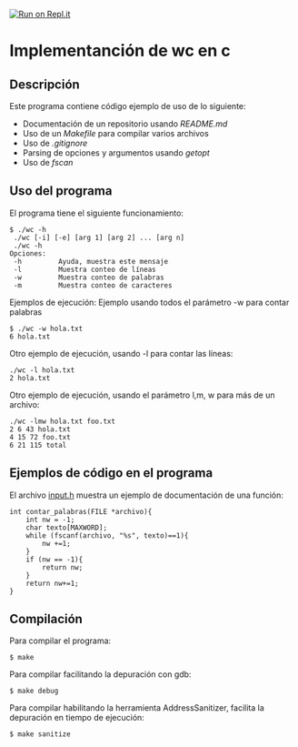 [![Run on Repl.it](https://repl.it/badge/github/progsis-espol/progsis-c-plantilla)](https://repl.it/github/progsis-espol/progsis-c-plantilla)
# Implementanción de wc en c

## Descripción
Este programa contiene código ejemplo de uso de lo siguiente:
* Documentación de un repositorio usando *README.md*
* Uso de un *Makefile* para compilar varios archivos
* Uso de *.gitignore*
* Parsing de opciones y argumentos usando *getopt*
* Uso de *fscan*

## Uso del programa
El programa tiene el siguiente funcionamiento:
```
$ ./wc -h
 ./wc [-i] [-e] [arg 1] [arg 2] ... [arg n]
 ./wc -h
Opciones:
 -h			Ayuda, muestra este mensaje
 -l			Muestra conteo de líneas
 -w			Muestra conteo de palabras
 -m			Muestra conteo de caracteres

```

Ejemplos de ejecución:
Ejemplo usando todos el parámetro -w para contar palabras
```
$ ./wc -w hola.txt
6 hola.txt
```
Otro ejemplo de ejecución, usando -l para contar las líneas:
```
./wc -l hola.txt
2 hola.txt

```
Otro ejemplo de ejecución, usando el parámetro l,m, w  para más de un archivo:
```
./wc -lmw hola.txt foo.txt
2 6 43 hola.txt
4 15 72 foo.txt
6 21 115 total

```

## Ejemplos de código en el programa
El archivo [input.h](input.h) muestra un ejemplo de documentación de una función:
```
int contar_palabras(FILE *archivo){
	int nw = -1;
	char texto[MAXWORD];
	while (fscanf(archivo, "%s", texto)==1){
		nw +=1;
	}
	if (nw == -1){
		return nw;
	}
	return nw+=1;
}
```
## Compilación
Para compilar el programa:
```
$ make
```
Para compilar facilitando la depuración con gdb:
```
$ make debug
```
Para compilar habilitando la herramienta AddressSanitizer, facilita la depuración en tiempo de ejecución:
```
$ make sanitize
```
